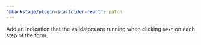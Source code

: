 ```yaml
---
'@backstage/plugin-scaffolder-react': patch
---
```


Add an indication that the validators are running when clicking `next` on each step of the form.
